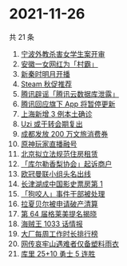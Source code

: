 # 2021-11-26

共 21 条

<!-- BEGIN -->
<!-- 最后更新时间 Fri Nov 26 2021 11:14:19 GMT+0800 (China Standard Time) -->

1. [宁波外教杀害女学生案开审](https://www.zhihu.com/search?q=宁波外教)
1. [安徽一女网红为「村霸」](https://www.zhihu.com/search?q=村霸女网红)
1. [新秦时明月开播](https://www.zhihu.com/search?q=新秦时明月)
1. [Steam 秋促推荐](https://www.zhihu.com/search?q=steam)
1. [腾讯辟谣「腾讯云数据库泄露」](https://www.zhihu.com/search?q=腾讯)
1. [腾讯回应旗下 App 将暂停更新](https://www.zhihu.com/search?q=腾讯)
1. [上海新增 3 例本土确诊](https://www.zhihu.com/search?q=上海疫情)
1. [Uzi 或于转会期复出](https://www.zhihu.com/search?q=uzi)
1. [成都发放 200 万文旅消费券](https://www.zhihu.com/search?q=成都旅游)
1. [原神玩家直播融号](https://www.zhihu.com/search?q=原神)
1. [北京拟立法规范住房租赁](https://www.zhihu.com/search?q=北京租房)
1. [「库尔勒香梨协会」起诉商户](https://www.zhihu.com/search?q=库尔勒香梨)
1. [欧冠曼联小组头名出线](https://www.zhihu.com/search?q=曼联)
1. [长津湖成中国影史票房第 1](https://www.zhihu.com/search?q=长津湖)
1. [「狗咬人」事件干部被处理](https://www.zhihu.com/search?q=狗咬人)
1. [拉夏贝尔被申请破产清算](https://www.zhihu.com/search?q=拉夏贝尔)
1. [第 64 届格莱美提名揭晓](https://www.zhihu.com/search?q=格莱美)
1. [海贼王 1033 话情报](https://www.zhihu.com/search?q=海贼王)
1. [大厂每周工作时长排行榜](https://www.zhihu.com/search?q=大厂工作时长)
1. [网传哀牢山遇难者仅备塑料雨衣](https://www.zhihu.com/search?q=云南哀牢山)
1. [库里 25+10 勇士 5 连胜](https://www.zhihu.com/search?q=勇士)

<!-- END -->
